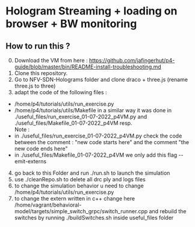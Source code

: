 # Hologram Streaming + loading on browser + BW monitoring

## How to run this ?
0. Download the VM from here : https://github.com/jafingerhut/p4-guide/blob/master/bin/README-install-troubleshooting.md
1. Clone this repository.
2. Go to NFV-SDN-Holograms folder and clone draco + three.js (rename three.js to three)
3. adapt the code of the following files :
  - /home/p4/tutorials/utils/run_exercise.py
  - /home/p4/tutorials/utils/Makefile
in a similar way it was done in ./useful_files/run_exercise_01-07-2022_p4VM.py and ./useful_files/Makefile_01-07-2022_p4VM resp.
<br />Note :
  - in ./useful_files/run_exercise_01-07-2022_p4VM.py check the code between the comment : "new code starts here" and the comment "the new code ends here"
  - in ./useful_files/Makefile_01-07-2022_p4VM we only add this flag --emit-externs
4. go back to this Folder and run ./run.sh to launch the simulation
5. use ./cleanRepo.sh to delete all drc ply and logs files
6. to change the simulation behavior u need to change /home/p4/tutorials/utils/run_exercise.py
7. to change the extern written in c++ change here /home/vagrant/behavioral-model/targets/simple_switch_grpc/switch_runner.cpp and rebuild the switches by running ./buildSwitches.sh inside useful_files folder
